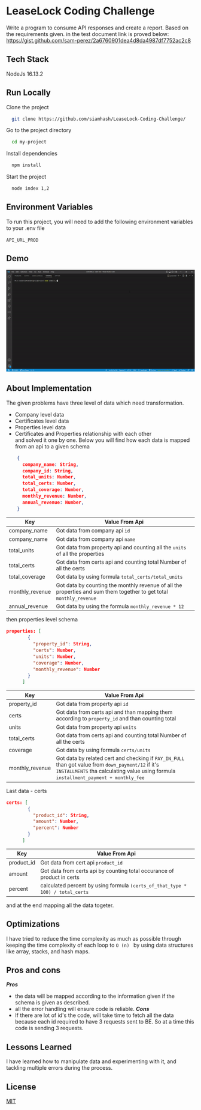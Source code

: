 
# LeaseLock Coding Challenge

Write a program to consume API responses and create a report. Based on the requirements given. in the test document link is proved below:
https://gist.github.com/sam-perez/2a6760901dea4d8da4987df7752ac2c8



## Tech Stack
NodeJs 16.13.2  


## Run Locally

Clone the project

```bash
  git clone https://github.com/siamhash/LeaseLock-Coding-Challenge/
```

Go to the project directory

```bash
  cd my-project
```

Install dependencies

```bash
  npm install
```

Start the project

```bash
  node index 1,2
```


## Environment Variables

To run this project, you will need to add the following environment variables to your .env file

`API_URL_PROD`


## Demo

![](https://raw.githubusercontent.com/siamhash/LeaseLock-Coding-Challenge/main/readme/assets/ezgif.com-gif-maker.gif)


## About Implementation
The given problems have three level of data which need transformation.  
- Company level data
- Certificates level data
- Properties level data
- Certificates and Properties relationship with each other  
and solved it one by one. Below you will find how each data is mapped from an api to a given schema
```JSON
    {
      company_name: String,
      company_id: String,
      total_units: Number,
      total_certs: Number,
      total_coverage: Number,
      monthly_revenue: Number,
      annual_revenue: Number,
    }
```
| Key             | Value From Api                                                                |
| ----------------- | ------------------------------------------------------------------ |
| company_name | Got data from company api ``` id ``` |
| company_name | Got data from company api ``` name ``` |
| total_units | Got data from property api and counting all the ``` units ``` of all the properties |
| total_certs | Got data from certs api and counting total Number of all the certs |
| total_coverage | Got data by using formula ``` total_certs/total_units ``` |
| monthly_revenue | Got data by counting the monthly revenue of all the properties and sum them together to get total ```monthly_revenue``` |
| annual_revenue | Got data by using the formula ```monthly_revenue * 12``` |

then properties level schema

``` JSON
properties: [
        {
          "property_id": String,
          "certs": Number,
          "units": Number,
          "coverage": Number,
          "monthly_revenue": Number
        }
      ]
```
| Key             | Value From Api                                                                |
| ----------------- | ------------------------------------------------------------------ |
| property_id | Got data from property api ``` id ``` |
| certs | Got data from certs api and than mapping them according to ``` property_id ``` and than counting total |
| units | Got data from property api ``` units ``` |
| total_certs | Got data from certs api and counting total Number of all the certs |
| coverage | Got data by using formula ``` certs/units ``` |
| monthly_revenue | Got data by related cert and checking if ``` PAY_IN_FULL ``` than got value from ``` down_payment/12 ``` if it's ``` INSTALLMENTS ``` tha calculating value using formula ``` installment_payment + monthly_fee ```|

Last data - certs 

```JSON
certs: [
        {
          "product_id": String,
          "amount": Number,
          "percent": Number
        }
      ]
```
| Key             | Value From Api                                                                |
| ----------------- | ------------------------------------------------------------------ |
| product_id | Got data from cert api ``` product_id ``` |
| amount | Got data from certs api by counting total occurance of product in certs |
| percent | calculated percent by using formula ``` (certs_of_that_type * 100) / total_certs ``` |

and at the end mapping all the data togeter.

## Optimizations

I have tried to reduce the time complexity as much as possible through keeping the time complexity of each loop to ```O (n) ``` by using data structures like array, stacks, and hash maps.


## Pros and cons

***Pros*** 
- the data will be mapped according to the information given if the schema is given as described.
- all the error handling will ensure code is reliable.
***Cons*** 
- If there are lot of id's the code, will take time to fetch all the data because each id required to have 3 requests sent to BE. So at a time this code is sending 3 requests.
## Lessons Learned

I have learned how to manipulate data and experimenting with it, and tackling multiple errors during the process.

## License

[MIT](https://choosealicense.com/licenses/mit/)

